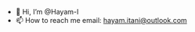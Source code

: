 - 👋 Hi, I’m @Hayam-I
- 📫 How to reach me email: hayam.itani@outlook.com

<!---
Hayam-I/Hayam-I is a ✨ special ✨ repository because its `README.md` (this file) appears on your GitHub profile.
You can click the Preview link to take a look at your changes.
--->
